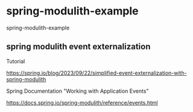 # spring-modulith-example
spring-modulith-example

## spring modulith event externalization

Tutorial

https://spring.io/blog/2023/09/22/simplified-event-externalization-with-spring-modulith

Spring Documentation "Working with Application Events"

https://docs.spring.io/spring-modulith/reference/events.html
